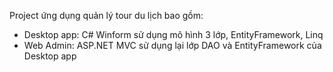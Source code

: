 Project ứng dụng quản lý tour du lịch bao gồm:
- Desktop app: C# Winform sử dụng mô hình 3 lớp, EntityFramework, Linq
- Web Admin: ASP.NET MVC sử dụng lại lớp DAO và EntityFramework của Desktop app

